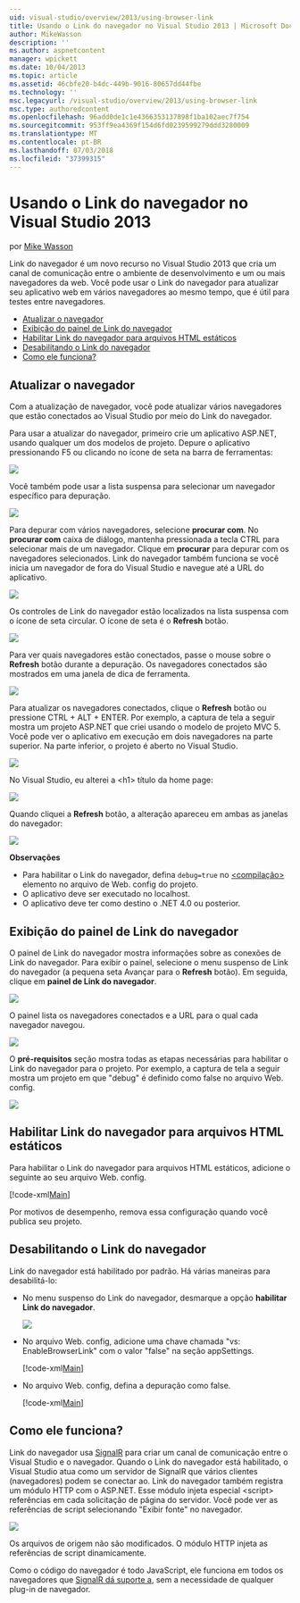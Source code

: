 ```yaml
---
uid: visual-studio/overview/2013/using-browser-link
title: Usando o Link do navegador no Visual Studio 2013 | Microsoft Docs
author: MikeWasson
description: ''
ms.author: aspnetcontent
manager: wpickett
ms.date: 10/04/2013
ms.topic: article
ms.assetid: 46cbfe20-b4dc-449b-9016-80657dd44fbe
ms.technology: ''
msc.legacyurl: /visual-studio/overview/2013/using-browser-link
msc.type: authoredcontent
ms.openlocfilehash: 96add0de1c1e4366353137898f1ba102aec7f754
ms.sourcegitcommit: 953ff9ea4369f154d6fd0239599279ddd3280009
ms.translationtype: MT
ms.contentlocale: pt-BR
ms.lasthandoff: 07/03/2018
ms.locfileid: "37399315"
---
```

<a name="using-browser-link-in-visual-studio-2013"></a>Usando o Link do navegador no Visual Studio 2013
====================
por [Mike Wasson](https://github.com/MikeWasson)

Link do navegador é um novo recurso no Visual Studio 2013 que cria um canal de comunicação entre o ambiente de desenvolvimento e um ou mais navegadores da web. Você pode usar o Link do navegador para atualizar seu aplicativo web em vários navegadores ao mesmo tempo, que é útil para testes entre navegadores.

- [Atualizar o navegador](#browser-refresh)
- [Exibição do painel de Link do navegador](#dashboard)
- [Habilitar Link do navegador para arquivos HTML estáticos](#static-html)
- [Desabilitando o Link do navegador](#disabling)
- [Como ele funciona?](#how-it-works)

<a id="browser-refresh"></a>
## <a name="browser-refresh"></a>Atualizar o navegador

Com a atualização de navegador, você pode atualizar vários navegadores que estão conectados ao Visual Studio por meio do Link do navegador.

Para usar a atualizar do navegador, primeiro crie um aplicativo ASP.NET, usando qualquer um dos modelos de projeto. Depure o aplicativo pressionando F5 ou clicando no ícone de seta na barra de ferramentas:

![](using-browser-link/_static/image1.png)

Você também pode usar a lista suspensa para selecionar um navegador específico para depuração.

![](using-browser-link/_static/image2.png)

Para depurar com vários navegadores, selecione **procurar com**. No **procurar com** caixa de diálogo, mantenha pressionada a tecla CTRL para selecionar mais de um navegador. Clique em **procurar** para depurar com os navegadores selecionados. Link do navegador também funciona se você inicia um navegador de fora do Visual Studio e navegue até a URL do aplicativo.

![](using-browser-link/_static/image3.png)

Os controles de Link do navegador estão localizados na lista suspensa com o ícone de seta circular. O ícone de seta é o **Refresh** botão.

![](using-browser-link/_static/image4.png)

Para ver quais navegadores estão conectados, passe o mouse sobre o **Refresh** botão durante a depuração. Os navegadores conectados são mostrados em uma janela de dica de ferramenta.

![](using-browser-link/_static/image5.png)

Para atualizar os navegadores conectados, clique o **Refresh** botão ou pressione CTRL + ALT + ENTER. Por exemplo, a captura de tela a seguir mostra um projeto ASP.NET que criei usando o modelo de projeto MVC 5. Você pode ver o aplicativo em execução em dois navegadores na parte superior. Na parte inferior, o projeto é aberto no Visual Studio.

![](using-browser-link/_static/image6.png)

No Visual Studio, eu alterei a &lt;h1&gt; título da home page:

![](using-browser-link/_static/image7.png)

Quando cliquei a **Refresh** botão, a alteração apareceu em ambas as janelas do navegador:

![](using-browser-link/_static/image8.png)

**Observações**

- Para habilitar o Link do navegador, defina `debug=true` no [ &lt;compilação&gt; ](https://msdn.microsoft.com/library/s10awwz0(v=vs.85).aspx) elemento no arquivo de Web. config do projeto.
- O aplicativo deve ser executado no localhost.
- O aplicativo deve ter como destino o .NET 4.0 ou posterior.

<a id="dashboard"></a>
## <a name="viewing-the-browser-link-dashboard"></a>Exibição do painel de Link do navegador

O painel de Link do navegador mostra informações sobre as conexões de Link do navegador. Para exibir o painel, selecione o menu suspenso de Link do navegador (a pequena seta Avançar para o **Refresh** botão). Em seguida, clique em **painel de Link do navegador**.

![](using-browser-link/_static/image9.png)

O painel lista os navegadores conectados e a URL para o qual cada navegador navegou.

![](using-browser-link/_static/image10.png)

O **pré-requisitos** seção mostra todas as etapas necessárias para habilitar o Link do navegador para o projeto. Por exemplo, a captura de tela a seguir mostra um projeto em que "debug" é definido como false no arquivo Web. config.

![](using-browser-link/_static/image11.png)

<a id="static-html"></a>
## <a name="enabling-browser-link-for-static-html-files"></a>Habilitar Link do navegador para arquivos HTML estáticos

Para habilitar o Link do navegador para arquivos HTML estáticos, adicione o seguinte ao seu arquivo Web. config.

[!code-xml[Main](using-browser-link/samples/sample1.xml)]

Por motivos de desempenho, remova essa configuração quando você publica seu projeto.

<a id="disabling"></a>
## <a name="disabling-browser-link"></a>Desabilitando o Link do navegador

Link do navegador está habilitado por padrão. Há várias maneiras para desabilitá-lo:

- No menu suspenso do Link do navegador, desmarque a opção **habilitar Link do navegador**. 

    ![](using-browser-link/_static/image12.png)
- No arquivo Web. config, adicione uma chave chamada "vs: EnableBrowserLink" com o valor "false" na seção appSettings. 

    [!code-xml[Main](using-browser-link/samples/sample2.xml)]
- No arquivo Web. config, defina a depuração como false. 

    [!code-xml[Main](using-browser-link/samples/sample3.xml)]

<a id="how-it-works"></a>
## <a name="how-does-it-work"></a>Como ele funciona?

Link do navegador usa [SignalR](../../../signalr/index.md) para criar um canal de comunicação entre o Visual Studio e o navegador. Quando o Link do navegador está habilitado, o Visual Studio atua como um servidor de SignalR que vários clientes (navegadores) podem se conectar ao. Link do navegador também registra um módulo HTTP com o ASP.NET. Esse módulo injeta especial &lt;script&gt; referências em cada solicitação de página do servidor. Você pode ver as referências de script selecionando "Exibir fonte" no navegador.

![](using-browser-link/_static/image13.png)

Os arquivos de origem não são modificados. O módulo HTTP injeta as referências de script dinamicamente.

Como o código do navegador é todo JavaScript, ele funciona em todos os navegadores que [SignalR dá suporte a](../../../signalr/overview/getting-started/supported-platforms.md), sem a necessidade de qualquer plug-in de navegador.
